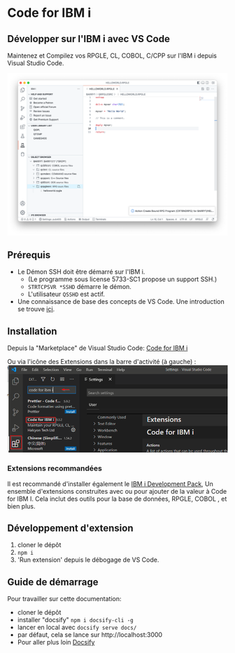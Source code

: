 # Code for IBM i

## Développer sur l'IBM i avec VS Code 

Maintenez et Compilez vos RPGLE, CL, COBOL, C/CPP sur l'IBM i depuis Visual Studio Code.

![intro_01.png](assets/intro_01.png)

## Prérequis

- Le Démon SSH doit être démarré sur l'IBM i.
   - (Le programme sous license 5733-SC1 propose un support SSH.)
   - `STRTCPSVR *SSHD` démarre le démon.
   - L'utilisateur `QSSHD` est actif.
- Une connaissance de base des concepts de VS Code. Une introduction se trouve [içi](https://code.visualstudio.com/docs/getstarted/introvideos).

## Installation

Depuis la "Marketplace" de Visual Studio Code: [Code for IBM i](https://marketplace.visualstudio.com/items?itemName=HalcyonTechLtd.code-for-ibmi)

Ou via l'icône des Extensions dans la barre d'activité (à gauche) :
![assets/install_01,png](assets/install_01.png)

### Extensions recommandées

Il est recommandé d'installer également le [IBM i Development Pack](https://marketplace.visualstudio.com/items?itemName=HalcyonTechLtd.ibm-i-development-pack), Un ensemble d'extensions construites avec ou pour ajouter de la valeur à Code for IBM I. Cela inclut des outils pour la base de données, RPGLE, COBOL , et bien plus.

## Développement d'extension

1. cloner le dépôt  
2. ```npm i```
3. 'Run extension' depuis le débogage de VS Code.

## Guide de démarrage

Pour travailler sur cette documentation:

- cloner le dépôt
- installer "docsify" ```npm i docsify-cli -g```
- lancer en local avec ```docsify serve docs/```
- par défaut, cela se lance sur http://localhost:3000
- Pour aller plus loin [Docsify](https://docsify.js.org/#/)
